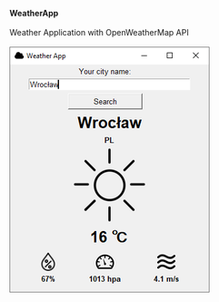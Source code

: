 <b>WeatherApp</b><br><br>
Weather Application with OpenWeatherMap API<br><br>
<img src="screen.png"/>

